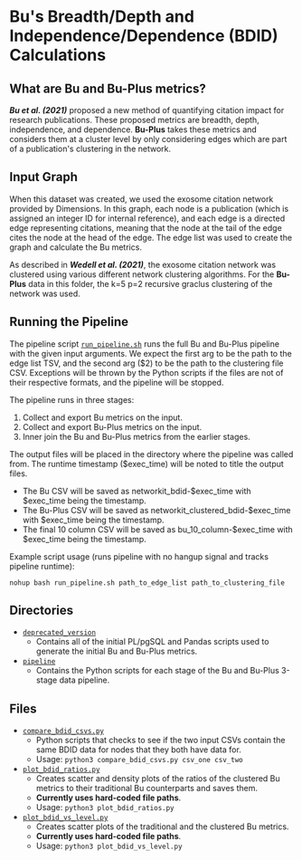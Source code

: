 # Bu's Breadth/Depth and Independence/Dependence (BDID) Calculations

## What are Bu and Bu-Plus metrics?
***Bu et al. (2021)*** proposed a new method of quantifying citation impact for research publications. These proposed metrics are breadth, depth, independence, and dependence. **Bu-Plus** takes these metrics and considers them at a cluster level by only considering edges which are part of a publication's clustering in the network.

## Input Graph
When this dataset was created, we used the exosome citation network provided by Dimensions. In this graph, each node is a publication (which is assigned an integer ID for internal reference), and each edge is a directed edge representing citations, meaning that the node at the tail of the edge cites the node at the head of the edge. The edge list was used to create the graph and calculate the Bu metrics. 

As described in ***Wedell et al. (2021)***, the exosome citation network was clustered using various different network clustering algorithms. For the **Bu-Plus** data in this folder, the k=5 p=2 recursive graclus clustering of the network was used.

## Running the Pipeline
The pipeline script [`run_pipeline.sh`](run_pipeline.sh) runs the full Bu and Bu-Plus pipeline with the given input arguments.
We expect the first arg to be the path to the edge list TSV,
    and the second arg ($2) to be the path to the clustering file CSV.
    Exceptions will be thrown by the Python scripts if the files are not of their respective formats,
    and the pipeline will be stopped.

The pipeline runs in three stages:
1. Collect and export Bu metrics on the input.
2. Collect and export Bu-Plus metrics on the input.
3. Inner join the Bu and Bu-Plus metrics from the earlier stages.

The output files will be placed in the directory where the pipeline was called from.
    The runtime timestamp ($exec_time) will be noted to title the output files.
- The Bu CSV will be saved as networkit_bdid-$exec_time with $exec_time being the timestamp.
- The Bu-Plus CSV will be saved as networkit_clustered_bdid-$exec_time with $exec_time being the timestamp.
- The final 10 column CSV will be saved as bu_10_column-$exec_time with $exec_time being the timestamp.

Example script usage (runs pipeline with no hangup signal and tracks pipeline runtime):
    
`nohup bash run_pipeline.sh path_to_edge_list path_to_clustering_file`

## Directories
- [`deprecated_version`](deprecated_version)
    - Contains all of the initial PL/pgSQL and Pandas scripts used to generate the initial Bu and Bu-Plus metrics.
- [`pipeline`](pipeline)
    - Contains the Python scripts for each stage of the Bu and Bu-Plus 3-stage data pipeline.

## Files
- [`compare_bdid_csvs.py`](compare_bdid_csvs.py)
    - Python scripts that checks to see if the two input CSVs contain the same BDID data for nodes that they both have data for.
    - Usage: `python3 compare_bdid_csvs.py csv_one csv_two` 
- [`plot_bdid_ratios.py`](plot_bdid_ratios.py)
    - Creates scatter and density plots of the ratios of the clustered Bu metrics to their traditional Bu counterparts and saves them.
    - **Currently uses hard-coded file paths**.
    - Usage: `python3 plot_bdid_ratios.py`
- [`plot_bdid_vs_level.py`](plot_bdid_vs_levels.py)
    - Creates scatter plots of the traditional and the clustered Bu metrics.
    - **Currently uses hard-coded file paths**.
    - Usage: `python3 plot_bdid_vs_level.py`